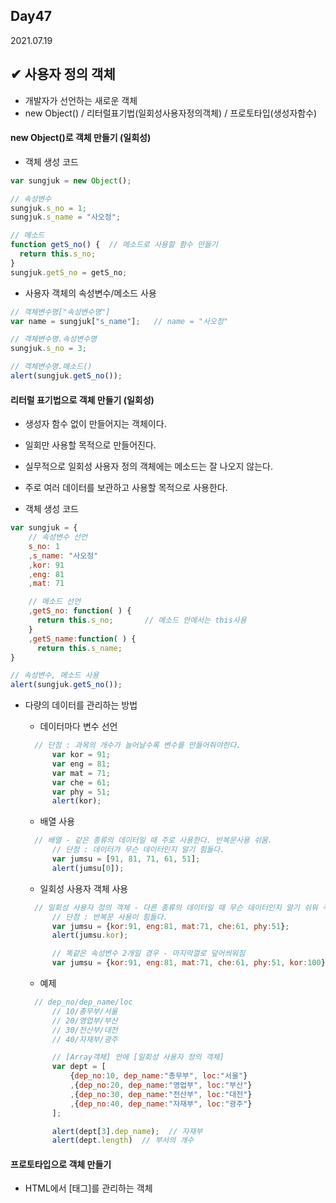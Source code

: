 ## Day47
2021.07.19

## ✔ 사용자 정의 객체
- 개발자가 선언하는 새로운 객체
- new Object() / 리터럴표기법(일회성사용자정의객체) / 프로토타입(생성자함수)

#### new Object()로 객체 만들기 (일회성)
- 객체 생성 코드
```javascript
var sungjuk = new Object();

// 속성변수
sungjuk.s_no = 1;
sungjuk.s_name = "사오정";

// 메소드
function getS_no() {  // 메소드로 사용할 함수 만들기
  return this.s_no;
}
sungjuk.getS_no = getS_no;

```

- 사용자 객체의 속성변수/메소드 사용
```javascript
// 객체변수명["속성변수명"]
var name = sungjuk["s_name"];   // name = "사오정"

// 객체변수명.속성변수명
sungjuk.s_no = 3;

// 객체변수명.메소드()
alert(sungjuk.getS_no());

```

#### 리터럴 표기법으로 객체 만들기 (일회성)
- 생성자 함수 없이 만들어지는 객체이다.
- 일회만 사용할 목적으로 만들어진다.
- 실무적으로 일회성 사용자 정의 객체에는 메소드는 잘 나오지 않는다.
- 주로 여러 데이터를 보관하고 사용할 목적으로 사용한다.

- 객체 생성 코드
```javascript
var sungjuk = {
    // 속성변수 선언
    s_no: 1
    ,s_name: "사오정"
    ,kor: 91
    ,eng: 81
    ,mat: 71

    // 메소드 선언
    ,getS_no: function( ) {
      return this.s_no;       // 메소드 안에서는 this사용
    }
    ,getS_name:function( ) {
      return this.s_name;
}

// 속성변수, 메소드 사용
alert(sungjuk.getS_no());
```

- 다량의 데이터를 관리하는 방법
  - 데이터마다 변수 선언
  ```javascript
    // 단점 : 과목의 개수가 늘어날수록 변수를 만들어줘야한다.
		var kor = 91;
		var eng = 81;
		var mat = 71;
		var che = 61;
		var phy = 51;
		alert(kor);
  ```
  
  - 배열 사용
  ```javascript
    // 배열 - 같은 종류의 데이터일 때 주로 사용한다. 반복문사용 쉬움.
		// 단점 : 데이터가 무슨 데이터인지 알기 힘들다.
		var jumsu = [91, 81, 71, 61, 51];
		alert(jumsu[0]);
  ```
  
  - 일회성 사용자 객체 사용
  ```javascript
    // 일회성 사용자 정의 객체 - 다른 종류의 데이터일 때 무슨 데이터인지 알기 쉬워 주로 사용한다.
		// 단점 : 반복문 사용이 힘들다.
		var jumsu = {kor:91, eng:81, mat:71, che:61, phy:51};
		alert(jumsu.kor);

		// 똑같은 속성변수 2개일 경우 - 마지막껄로 덮어씌워짐
		var jumsu = {kor:91, eng:81, mat:71, che:61, phy:51, kor:100};
  ```
  
  - 예제
  ```javascript
    // dep_no/dep_name/loc
		// 10/총무부/서울
		// 20/영업부/부산
		// 30/전산부/대전
		// 40/자재부/광주

		// [Array객체] 안에 [일회성 사용자 정의 객체]
		var dept = [
			{dep_no:10, dep_name:"총무부", loc:"서울"}
			,{dep_no:20, dep_name:"영업부", loc:"부산"}
			,{dep_no:30, dep_name:"전산부", loc:"대전"}
			,{dep_no:40, dep_name:"자재부", loc:"광주"}
		];

		alert(dept[3].dep_name);  // 자재부
		alert(dept.length)  // 부서의 개수
  ```


#### 프로토타입으로 객체 만들기


- HTML에서 [태그]를 관리하는 객체

